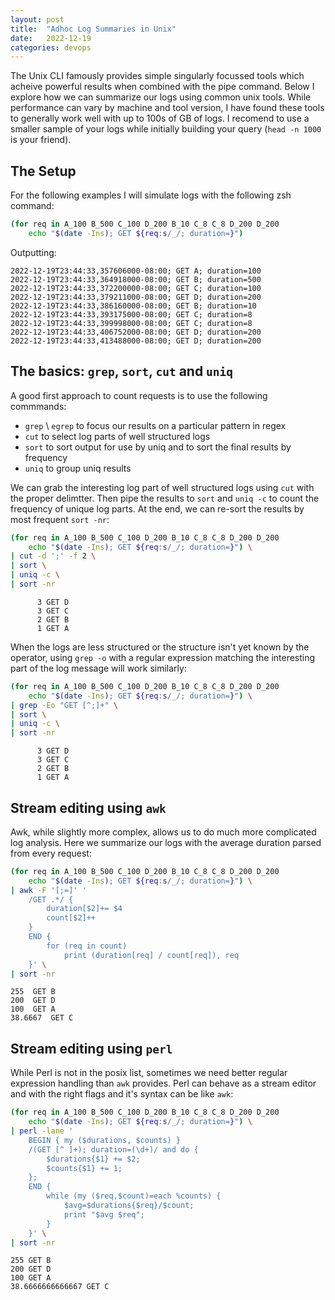 ```yaml
---
layout: post
title:  "Adhoc Log Summaries in Unix"
date:   2022-12-19
categories: devops
---
```


The Unix CLI famously provides simple singularly focussed tools which acheive powerful results when combined with the pipe command. Below I explore how we can summarize our logs using common unix tools. While performance can vary by machine and tool version, I have found these tools to generally work well with up to 100s of GB of logs. I recomend to use a smaller sample of your logs while initially building your query (`head -n 1000` is your friend).

## The Setup
For the following examples I will simulate logs with the following zsh command:
```zsh
(for req in A_100 B_500 C_100 D_200 B_10 C_8 C_8 D_200 D_200
    echo "$(date -Ins); GET ${req:s/_/; duration=}")
```

Outputting:
```
2022-12-19T23:44:33,357606000-08:00; GET A; duration=100
2022-12-19T23:44:33,364918000-08:00; GET B; duration=500
2022-12-19T23:44:33,372200000-08:00; GET C; duration=100
2022-12-19T23:44:33,379211000-08:00; GET D; duration=200
2022-12-19T23:44:33,386160000-08:00; GET B; duration=10
2022-12-19T23:44:33,393175000-08:00; GET C; duration=8
2022-12-19T23:44:33,399998000-08:00; GET C; duration=8
2022-12-19T23:44:33,406752000-08:00; GET D; duration=200
2022-12-19T23:44:33,413488000-08:00; GET D; duration=200
```

## The basics: `grep`, `sort`, `cut` and `uniq`
A good first approach to count requests is to use the following commmands: 
- `grep` \ `egrep` to focus our results on a particular pattern in regex
- `cut`  to select log parts of well structured logs
- `sort` to sort output for use by uniq and to sort the final results by frequency
- `uniq` to group uniq results

We can grab the interesting log part of well structured logs using `cut` with the proper delimtter.  Then pipe the results to `sort` and `uniq -c` to count the frequency of unique log parts.  At the end, we can re-sort the results by most frequent `sort -nr`:

```zsh
(for req in A_100 B_500 C_100 D_200 B_10 C_8 C_8 D_200 D_200
    echo "$(date -Ins); GET ${req:s/_/; duration=}") \
| cut -d ';' -f 2 \
| sort \
| uniq -c \
| sort -nr
```
```
      3 GET D
      3 GET C
      2 GET B
      1 GET A
```

When the logs are less structured or the structure isn't yet known by the operator, using `grep -o` with a regular expression matching the interesting part of the log message will work similarly:
```zsh
(for req in A_100 B_500 C_100 D_200 B_10 C_8 C_8 D_200 D_200
    echo "$(date -Ins); GET ${req:s/_/; duration=}") \
| grep -Eo "GET [^;]+" \
| sort \
| uniq -c \
| sort -nr
```
```
      3 GET D
      3 GET C
      2 GET B
      1 GET A
```

## Stream editing using `awk`
Awk, while slightly more complex, allows us to do much more complicated log analysis. Here we summarize our logs with the average duration parsed from every request:

```zsh
(for req in A_100 B_500 C_100 D_200 B_10 C_8 C_8 D_200 D_200
    echo "$(date -Ins); GET ${req:s/_/; duration=}") \
| awk -F '[;=]' '
    /GET .*/ { 
        duration[$2]+= $4
        count[$2]++ 
    } 
    END { 
        for (req in count) 
            print (duration[req] / count[req]), req 
    }' \
| sort -nr
```

```
255  GET B
200  GET D
100  GET A
38.6667  GET C
```

## Stream editing using `perl`
While Perl is not in the posix list, sometimes we need better regular expression handling than `awk` provides. Perl can behave as a stream editor and with the right flags and it's syntax can be like `awk`:

```zsh
(for req in A_100 B_500 C_100 D_200 B_10 C_8 C_8 D_200 D_200
    echo "$(date -Ins); GET ${req:s/_/; duration=}") \
| perl -lane '
    BEGIN { my ($durations, $counts) }
    /(GET [^ ]+); duration=(\d+)/ and do {
        $durations{$1} += $2;
        $counts{$1} += 1;
    };
    END {
        while (my ($req,$count)=each %counts) {
            $avg=$durations{$req}/$count;
            print "$avg $req";
        }
    }' \
| sort -nr
```

```
255 GET B
200 GET D
100 GET A
38.6666666666667 GET C
```